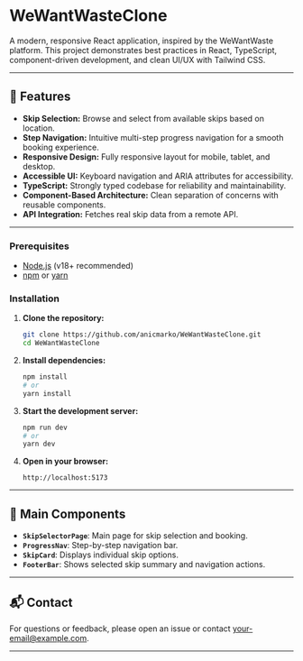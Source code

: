 # WeWantWasteClone

A modern, responsive React application, inspired by the WeWantWaste platform. This project demonstrates best practices in React, TypeScript, component-driven development, and clean UI/UX with Tailwind CSS.

---

## 🚀 Features

- **Skip Selection:** Browse and select from available skips based on location.
- **Step Navigation:** Intuitive multi-step progress navigation for a smooth booking experience.
- **Responsive Design:** Fully responsive layout for mobile, tablet, and desktop.
- **Accessible UI:** Keyboard navigation and ARIA attributes for accessibility.
- **TypeScript:** Strongly typed codebase for reliability and maintainability.
- **Component-Based Architecture:** Clean separation of concerns with reusable components.
- **API Integration:** Fetches real skip data from a remote API.

---

### Prerequisites

- [Node.js](https://nodejs.org/) (v18+ recommended)
- [npm](https://www.npmjs.com/) or [yarn](https://yarnpkg.com/)

### Installation

1. **Clone the repository:**
   ```bash
   git clone https://github.com/anicmarko/WeWantWasteClone.git
   cd WeWantWasteClone
   ```

2. **Install dependencies:**
   ```bash
   npm install
   # or
   yarn install
   ```

3. **Start the development server:**
   ```bash
   npm run dev
   # or
   yarn dev
   ```

4. **Open in your browser:**
   ```
   http://localhost:5173
   ```

---

## 🧩 Main Components

- **`SkipSelectorPage`**: Main page for skip selection and booking.
- **`ProgressNav`**: Step-by-step navigation bar.
- **`SkipCard`**: Displays individual skip options.
- **`FooterBar`**: Shows selected skip summary and navigation actions.

---

## 📬 Contact

For questions or feedback, please open an issue or contact [your-email@example.com](mailto:aniicmarko@gmail.com).

---